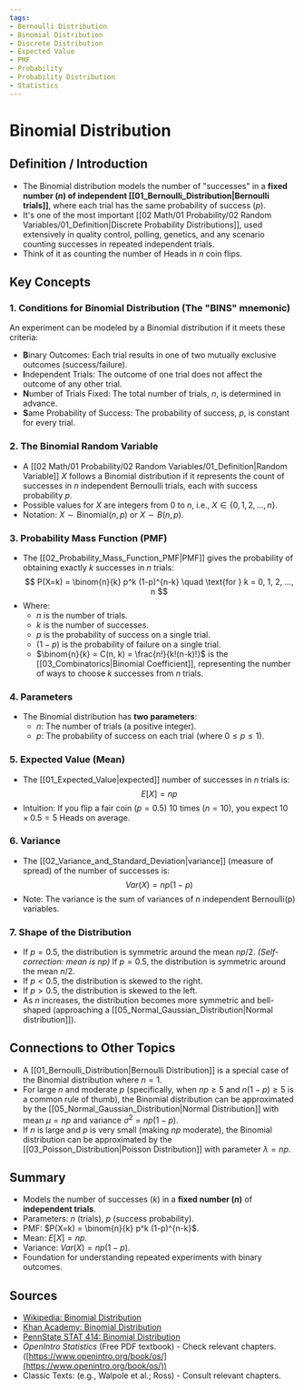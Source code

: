 ```yaml
---
tags:
- Bernoulli Distribution
- Binomial Distribution
- Discrete Distribution
- Expected Value
- PMF
- Probability
- Probability Distribution
- Statistics
---
```


# Binomial Distribution

## Definition / Introduction
*   The Binomial distribution models the number of "successes" in a **fixed number ($n$) of independent [[01_Bernoulli_Distribution|Bernoulli trials]]**, where each trial has the same probability of success ($p$).
*   It's one of the most important [[02 Math/01 Probability/02 Random Variables/01_Definition|Discrete Probability Distributions]], used extensively in quality control, polling, genetics, and any scenario counting successes in repeated independent trials.
*   Think of it as counting the number of Heads in $n$ coin flips.

## Key Concepts

### 1. Conditions for Binomial Distribution (The "BINS" mnemonic)
An experiment can be modeled by a Binomial distribution if it meets these criteria:
*   **B**inary Outcomes: Each trial results in one of two mutually exclusive outcomes (success/failure).
*   **I**ndependent Trials: The outcome of one trial does not affect the outcome of any other trial.
*   **N**umber of Trials Fixed: The total number of trials, $n$, is determined in advance.
*   **S**ame Probability of Success: The probability of success, $p$, is constant for every trial.

### 2. The Binomial Random Variable
*   A [[02 Math/01 Probability/02 Random Variables/01_Definition|Random Variable]] $X$ follows a Binomial distribution if it represents the count of successes in $n$ independent Bernoulli trials, each with success probability $p$.
*   Possible values for $X$ are integers from 0 to $n$, i.e., $X \in \{0, 1, 2, ..., n\}$.
*   Notation: $X \sim \text{Binomial}(n, p)$ or $X \sim B(n, p)$.

### 3. Probability Mass Function (PMF)
*   The [[02_Probability_Mass_Function_PMF|PMF]] gives the probability of obtaining exactly $k$ successes in $n$ trials:
    $$ P(X=k) = \binom{n}{k} p^k (1-p)^{n-k} \quad \text{for } k = 0, 1, 2, ..., n $$
*   Where:
    *   $n$ is the number of trials.
    *   $k$ is the number of successes.
    *   $p$ is the probability of success on a single trial.
    *   $(1-p)$ is the probability of failure on a single trial.
    *   $\binom{n}{k} = C(n, k) = \frac{n!}{k!(n-k)!}$ is the [[03_Combinatorics|Binomial Coefficient]], representing the number of ways to choose $k$ successes from $n$ trials.

### 4. Parameters
*   The Binomial distribution has **two parameters**:
    *   $n$: The number of trials (a positive integer).
    *   $p$: The probability of success on each trial (where $0 \le p \le 1$).

### 5. Expected Value (Mean)
*   The [[01_Expected_Value|expected]] number of successes in $n$ trials is:
    $$ E[X] = np $$
*   Intuition: If you flip a fair coin ($p=0.5$) 10 times ($n=10$), you expect $10 \times 0.5 = 5$ Heads on average.

### 6. Variance
*   The [[02_Variance_and_Standard_Deviation|variance]] (measure of spread) of the number of successes is:
    $$ Var(X) = np(1-p) $$
*   Note: The variance is the sum of variances of $n$ independent Bernoulli(p) variables.

### 7. Shape of the Distribution
*   If $p = 0.5$, the distribution is symmetric around the mean $np/2$. *(Self-correction: mean is np)* If $p = 0.5$, the distribution is symmetric around the mean $n/2$.
*   If $p < 0.5$, the distribution is skewed to the right.
*   If $p > 0.5$, the distribution is skewed to the left.
*   As $n$ increases, the distribution becomes more symmetric and bell-shaped (approaching a [[05_Normal_Gaussian_Distribution|Normal distribution]]).

## Connections to Other Topics
*   A [[01_Bernoulli_Distribution|Bernoulli Distribution]] is a special case of the Binomial distribution where $n=1$.
*   For large $n$ and moderate $p$ (specifically, when $np \ge 5$ and $n(1-p) \ge 5$ is a common rule of thumb), the Binomial distribution can be approximated by the [[05_Normal_Gaussian_Distribution|Normal Distribution]] with mean $\mu = np$ and variance $\sigma^2 = np(1-p)$.
*   If $n$ is large and $p$ is very small (making $np$ moderate), the Binomial distribution can be approximated by the [[03_Poisson_Distribution|Poisson Distribution]] with parameter $\lambda = np$.

## Summary
*   Models the number of successes ($k$) in a **fixed number ($n$)** of **independent trials**.
*   Parameters: $n$ (trials), $p$ (success probability).
*   PMF: $P(X=k) = \binom{n}{k} p^k (1-p)^{n-k}$.
*   Mean: $E[X] = np$.
*   Variance: $Var(X) = np(1-p)$.
*   Foundation for understanding repeated experiments with binary outcomes.

## Sources
*   [Wikipedia: Binomial Distribution](https://en.wikipedia.org/wiki/Binomial_distribution)
*   [Khan Academy: Binomial Distribution](https://www.khanacademy.org/math/statistics-probability/random-variables-stats-library/binomial-distribution/v/binomial-distribution)
*   [PennState STAT 414: Binomial Distribution](https://online.stat.psu.edu/stat414/lesson/10/10.3)
*   *OpenIntro Statistics* (Free PDF textbook) - Check relevant chapters. ([https://www.openintro.org/book/os/](https://www.openintro.org/book/os/))
*   Classic Texts: (e.g., Walpole et al.; Ross) - Consult relevant chapters.